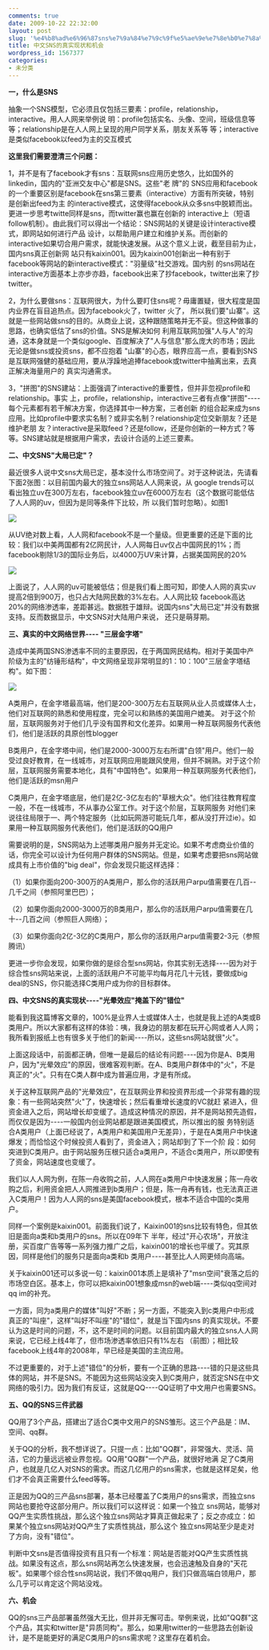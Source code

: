 ```yaml
---
comments: true
date: 2009-10-22 22:32:00
layout: post
slug: '%e4%b8%ad%e6%96%87sns%e7%9a%84%e7%9c%9f%e5%ae%9e%e7%8e%b0%e7%8a%b6%e5%92%8c%e6%9c%ba%e4%bc%9a'
title: 中文SNS的真实现状和机会
wordpress_id: 1567377
categories:
- 未分类
---
```










**一，什么是SNS**




抽象一个SNS模型，它必须且仅包括三要素：profile，relationship，interactive。用人人网来举例说 明：profile包括实名、头像、空间，班级信息等等；relationship是在人人网上呈现的用户同学关系，朋友关系等 等；interactive是类似facebook以feed为主的交互模式




**这里我们需要澄清三个问题：**




1，并不是有了facebook才有sns：互联网sns应用历史悠久，比如国外的linkedin，国内的"亚洲交友中心"都是SNS。这些"老 牌"的 SNS应用和facebook的一个重要区别是facebook在sns第三要素（interactive）方面有所突破，特别是创新出feed为主 的interactive模式，这使得facebook从众多sns中脱颖而出。更进一步思考twitte同样是sns，而twitter赢也赢在创新的 interactive上（短语follow机制）。由此我们可以得出一个结论：SNS网站的关键是设计interactive模式，即网站如何进行产品 设计，以帮助用户建立和维护关系。而创新的interactive如果切合用户需求，就能快速发展。从这个意义上说，截至目前为止，国内sns真正创新网 站只有kaixin001。因为kaixin001创新出一种有别于facebook等网站的新interactive模式："羽量级"社交游戏。国内别 的sns网站在interactive方面基本上亦步亦趋，facebook出来了抄facebook，twitter出来了抄twitter。




2，为什么要做sns：互联网很大，为什么要盯住sns呢？毋庸置疑，很大程度是国内业界在盲目追热点。因为facebook火了，twitter 火了， 所以我们要"山寨"。这就是一些网站做sns的目的。从商业上说，这种跟随策略并无不妥。但这种做事的思路，也确实低估了sns的价值。SNS是解决如何 利用互联网加强"人与人"的沟通，这本身就是一个类似google、百度解决了"人与信息"那么庞大的市场；因此无论是做sns或投资sns，都不应抱着 "山寨"的心态，眼界应高一点，要看到SNS是互联网强健的基础应用，要从浮躁地追捧facebook或twitter中抽离出来，去真正解决海量用户的 真实沟通需求。




3，"拼图"的SNS建站：上面强调了interactive的重要性，但并非忽视profile和relationship。事实 上，profile，relationship，interactive三者有点像"拼图"----每个元素都有若干解决方案，你选择其中一种方案，三者创新 的组合起来成为sns应用。比如profile中要求实名制？或非实名制？relationship定位交新朋友？还是维护老朋 友？interactive是采取feed？还是follow，还是你创新的一种方式？等等。SNS建站就是根据用户需求，去设计合适的上述三要素。




**二、中文SNS"大局已定"？**




最近很多人说中文sns大局已定，基本没什么市场空间了。对于这种说法，先请看下面2张图：以目前国内最大的独立sns网站人人网来说，从 google trends可以看出独立uv在300万左右，facebook独立uv在6000万左右（这个数据可能低估了人人网的uv，但因为是同等条件下比较，所 以我们暂时忽略）。如图1










![](file:///C:/DOCUME~1/huwenshu/LOCALS~1/Temp/msohtml1/03/clip_image002.jpg)




从UV绝对数上看，人人网和facebook不是一个量级。但更重要的还是下面的比较：我们以中美两国都有2亿网民计，人人网每日uv仅占中国网民的1%；而facebook剔除1/3的国际业务后，以4000万UV来计算，占据美国网民的20%




![](file:///C:/DOCUME~1/huwenshu/LOCALS~1/Temp/msohtml1/01/clip_image004.jpg)




上面说了，人人网的uv可能被低估；但是我们看上图可知，即使人人网的真实uv提高2倍到900万，也只占大陆网民数的3%左右。人人网比较 facebook高达20%的网络渗透率，差距甚远。数据胜于雄辩。说国内sns"大局已定"并没有数据支持。反而数据显示，中文SNS对大陆用户来说， 还只是萌芽期。




**三、真实的中文网络世界---- "三层金字塔"**




造成中美两国SNS渗透率不同的主要原因，在于两国网民结构。相对于美国中产阶级为主的"纺锤形结构"，中文网络呈现非常明显的1：10：100"三层金字塔结构"。如下图：




![](file:///C:/DOCUME~1/huwenshu/LOCALS~1/Temp/msohtml1/01/clip_image006.jpg)




A类用户，在金字塔最高端，他们是200-300万左右互联网从业人员或媒体人士，他们对互联网的熟悉和使用程度，完全可以和熟练的美国用户媲美。 对于这个阶层，互联网服务对于他们几乎没有国界和文化差异。如果用一种互联网服务代表他们，他们是活跃的具原创性blogger




B类用户，在金字塔中间，他们是2000-3000万左右所谓"白领"用户。他们一般受过良好教育，在一线城市，对互联网应用能跟风使用，但并不娴熟。对于这个阶层，互联网服务需要本地化，具有"中国特色"。如果用一种互联网服务代表他们，他们是活跃的msn用户




C类用户，在金字塔底层，他们是2亿-3亿左右的"草根大众"。他们往往教育程度一般，不在一线城市，不从事办公室工作。对于这个阶层，互联网服务 对他们来说往往局限于一、两个特定服务（比如玩网游可能玩几年，都从没打开过ie）。如果用一种互联网服务代表他们，他们是活跃的QQ用户




需要说明的是，SNS网站为上述哪类用户服务并无定论。如果不考虑商业价值的话，你完全可以设计为任何用户群体的SNS网站。但是，如果考虑要把sns网站做成具有上市价值的"big deal"，你会发现只能这样选择：




（1）如果你面向200-300万的A类用户，那么你的活跃用户arpu值需要在几百--几千之间（参照阿里巴巴）；




（2）如果你面向2000-3000万的B类用户，那么你的活跃用户arpu值需要在几十--几百之间（参照巨人网络）；




（3）如果你面向2亿-3亿的C类用户，那么你的活跃用户arpu值需要2-3元（参照腾讯）




更进一步你会发现，如果你做的是综合型sns网站，你其实别无选择----因为对于综合性sns网站来说，上面的活跃用户不可能平均每月花几十元钱，要做成big deal的SNS，你只能选择C类用户成为你的目标群体。







**四、中文SNS的真实现状----"光晕效应"掩盖下的"错位"**




能看到我这篇博客文章的，100%是业界人士或媒体人士，也就是我上述的A类或B类用户。所以大家都有这样的体验：咦，我身边的朋友都在玩开心网或者人人网；我所看到报纸上也有很多关于他们的新闻----所以，这些sns网站就很"火"。




上面这段话中，前面都正确，但唯一是最后的结论有问题----因为你是A、B类用户，因为"光晕效应"的原因，很难客观判断。在A、B类用户群体中的"火"，不是真正的"火"。只有在C类人群中成为普遍应用，才是有所成。




关于这种互联网产品的"光晕效应"，在互联网业界和投资界形成一个非常有趣的现象：有一些网站突然"火"了，快速增长；然后看重增长速度的VC就赶 紧进入，但资金进入之后，网站增长却变缓了。造成这种情况的原因，并不是网站预先造假，而仅仅是因为----一般国内创业网站都是跟进美国模式，所以推出的服 务特别适合A类用户（上面已经说了，A类用户和美国用户无差异），于是在A类用户中快速爆发；而恰恰这个时候投资人看到了，资金进入；网站却到了下一个阶 段：如何突进到C类用户。由于网站服务压根只适合a类用户，不适合c类用户，所以即使有了资金，网站速度也变缓了。




我们以人人网为例，在陈一舟收购之前，人人网在a类用户中快速发展；陈一舟收购之后，利用资金把人人网推进到b类用户；但是，陈一舟再有钱，也无法真正进入C类用户！因为人人网的sns是美国facebook模式，根本不适合中国的c类用户。




同样一个案例是kaixin001。前面我们说了，Kaixin001的sns比较有特色，但其依旧是面向a类和b类用户的sns。所以在09年下 半年，经过"开心农场"，开放注册，买百度广告等等一系列强力推广之后，kaixin001的增长也平缓了。究其原因，同样是他们的服务只是面向a类和b 类用户----甚至比人人网更倾向高端。




关于kaixin001还可以多说一句：kaixin001本质上是填补了"msn空间"衰落之后的市场空白区。基本上，你可以把kaixin001想象成msn的web端----类似qq空间对qq im的补充。




一方面，同为a类用户的媒体"叫好"不断；另一方面，不能突入到c类用户中形成真正的"叫座"，这样"叫好不叫座"的"错位"，就是当下国内sns 的真实现状。不要认为这是时间的问题，不，这不是时间的问题。以目前国内最大的独立sns人人网来说，它已经上线4年了，但市场渗透率依旧只有1%左右 （前图）；相比较facebook上线4年的2008年，早已经是美国的主流应用。




不过更重要的，对于上述"错位"的分析，要有一个正确的思路----错的只是这些具体的网站，并不是SNS。不能因为这些网站没突入到C类用户，就否定SNS在中文网络的吸引力。因为我们有反证，这就是QQ----QQ证明了中文用户也需要SNS。




**五、QQ的SNS三件武器**




QQ用了3个产品，搭建出了适合C类中文用户的SNS雏形。这三个产品是：IM、空间、qq群。




关于QQ的分析，我不想详说了。只提一点：比如"QQ群"，非常强大、灵活、简洁，它的力量远远被业界忽视。QQ用"QQ群"一个产品，就很好地满 足了C类用户，也就是几亿人对SNS的需求。而这几亿用户的sns需求，也就是这样足矣，他们才不会真正需要什么feed等等。




正是因为QQ的三产品sns部署，基本已经覆盖了C类用户的sns需求，而独立sns网站也要抢夺这部分用户。所以我们可以这样说：如果一个独立 sns网站，能够对QQ产生实质性挑战，那么这个独立sns网站才算真正做起来了；反之亦成立：如果某个独立sns网站对QQ产生了实质性挑战，那么这个 独立sns网站至少是走对了方向，没有"错位"。




判断中文sns是否值得投资有且只有一个标准：网站是否能对QQ产生实质性挑战。如果没有这点，那么sns网站再怎么快速发展，也会迅速触及自身的"天花板"。如果哪个综合性sns网站说，我们不做qq用户，我们只做高端白领用户，那么几乎可以肯定这个网站没戏。




**六、机会**




QQ的sns三产品部署虽然强大无比，但并非无懈可击。举例来说，比如"QQ群"这个产品，其实和twitter是"异质同构"。那么，如果用twitter的一些思路去创新设计，是不是能更好的满足C类用户的sns需求呢？这里存在着机会。
